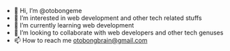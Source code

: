 - 👋 Hi, I’m @otobongeme
- 👀 I’m interested in web development and other tech related stuffs
- 🌱 I’m currently learning web development 
- 💞️ I’m looking to collaborate with web developers and other tech genuses 
- 📫 How to reach me otobongbrain@gmail.com

<!---
otobongeme/otobongeme is a ✨ special ✨ repository because its `README.md` (this file) appears on your GitHub profile.
You can click the Preview link to take a look at your changes.
--->
